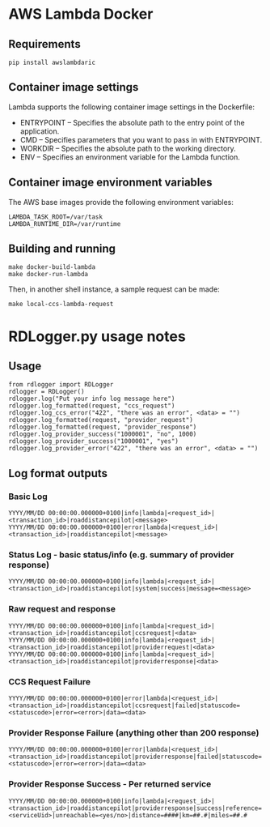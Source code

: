 # AWS Lambda Docker

## Requirements

    pip install awslambdaric

## Container image settings

Lambda supports the following container image settings in the Dockerfile:

* ENTRYPOINT – Specifies the absolute path to the entry point of the application.
* CMD – Specifies parameters that you want to pass in with ENTRYPOINT.
* WORKDIR – Specifies the absolute path to the working directory.
* ENV – Specifies an environment variable for the Lambda function.

## Container image environment variables

The AWS base images provide the following environment variables:
```
LAMBDA_TASK_ROOT=/var/task
LAMBDA_RUNTIME_DIR=/var/runtime
```
## Building and running

    make docker-build-lambda
    make docker-run-lambda

Then, in another shell instance, a sample request can be made:

    make local-ccs-lambda-request


# RDLogger.py usage notes
## Usage
```
from rdlogger import RDLogger
rdlogger = RDLogger()
rdlogger.log("Put your info log message here")
rdlogger.log_formatted(request, "ccs_request")
rdlogger.log_ccs_error("422", "there was an error", <data> = "")
rdlogger.log_formatted(request, "provider_request")
rdlogger.log_formatted(request, "provider_response")
rdlogger.log_provider_success("1000001", "no", 1000)
rdlogger.log_provider_success("1000001", "yes")
rdlogger.log_provider_error("422", "there was an error", <data> = "")
```
## Log format outputs
### Basic Log
```
YYYY/MM/DD 00:00:00.000000+0100|info|lambda|<request_id>|<transaction_id>|roaddistancepilot|<message>
YYYY/MM/DD 00:00:00.000000+0100|error|lambda|<request_id>|<transaction_id>|roaddistancepilot|<message>
```
### Status Log - basic status/info (e.g. summary of provider response)
```
YYYY/MM/DD 00:00:00.000000+0100|info|lambda|<request_id>|<transaction_id>|roaddistancepilot|system|success|message=<message>
```

### Raw request and response
```
YYYY/MM/DD 00:00:00.000000+0100|info|lambda|<request_id>|<transaction_id>|roaddistancepilot|ccsrequest|<data>
YYYY/MM/DD 00:00:00.000000+0100|info|lambda|<request_id>|<transaction_id>|roaddistancepilot|providerrequest|<data>
YYYY/MM/DD 00:00:00.000000+0100|info|lambda|<request_id>|<transaction_id>|roaddistancepilot|providerresponse|<data>
```

### CCS Request Failure
```
YYYY/MM/DD 00:00:00.000000+0100|error|lambda|<request_id>|<transaction_id>|roaddistancepilot|ccsrequest|failed|statuscode=<statuscode>|error=<error>|data=<data>
```

### Provider Response Failure (anything other than 200 response)
```
YYYY/MM/DD 00:00:00.000000+0100|error|lambda|<request_id>|<transaction_id>|roaddistancepilot|providerresponse|failed|statuscode=<statuscode>|error=<error>|data=<data>
```

### Provider Response Success - Per returned service
```
YYYY/MM/DD 00:00:00.000000+0100|info|lambda|<request_id>|<transaction_id>|roaddistancepilot|providerresponse|success|reference=<serviceUid>|unreachable=<yes/no>|distance=####|km=##.#|miles=##.#
```
